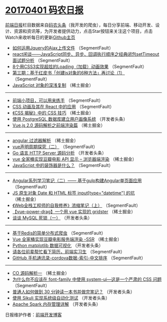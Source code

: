 # [20170401 码农日报](https://toutiao.qdkfweb.cn/date/2017/04/01)

[前端日报](https://qdkfweb.cn/c/news)栏目数据来自[码农头条](https://toutiao.qdkfweb.cn/)（我开发的爬虫），每日分享前端、移动开发、设计、资源和资讯等，为开发者提供动力，点击Star按钮来关注这个项目，点击Watch来收听每日的更新[Github主页](https://github.com/kujian/frontendDaily)
* [如何运用Jquery的Ajax上传文件](https://toutiao.qdkfweb.cn/32897.html) （SegmentFault）
* [react闲谈——JavaScript同步、异步、回调执行顺序之经典闭包setTimeout面试题分析](https://toutiao.qdkfweb.cn/32919.html) （SegmentFault）
* [8个用CSS3实现超炫的Loading（加载）动画效果](https://toutiao.qdkfweb.cn/32900.html) （SegmentFault）
* [第三期：基于红皮书「创建js对象的6种方法」再讨论（1）](https://toutiao.qdkfweb.cn/32921.html) （SegmentFault）
* [JavaScript 对象的深浅复制](https://toutiao.qdkfweb.cn/32879.html) （稀土掘金）

***
* [前端小项目，可以用来练手](https://toutiao.qdkfweb.cn/32893.html) （SegmentFault）
* [CSS 动画及其在 React 中的应用](https://toutiao.qdkfweb.cn/32903.html) （SegmentFault）
* [《CSS 揭秘》中的 CSS 技巧](https://toutiao.qdkfweb.cn/32882.html) （稀土掘金）
* [使用 PostgreSQL 数据库建立用户画像系统](https://toutiao.qdkfweb.cn/32936.html) （开发者头条）
* [Vue.js 2.0 源码解析之前端渲染篇](https://toutiao.qdkfweb.cn/32873.html) （稀土掘金）

***
* [angular 过滤器解析](https://toutiao.qdkfweb.cn/32874.html) （稀土掘金）
* [vue声明周期探究（二）](https://toutiao.qdkfweb.cn/32918.html) （SegmentFault）
* [Go 语言 HTTP Server 源码分析](https://toutiao.qdkfweb.cn/32933.html) （开发者头条）
* [vue 全家桶实现豆瓣电影 API 显示 &#8211; 浏览器端渲染](https://toutiao.qdkfweb.cn/32880.html) （稀土掘金）
* [JavaScript 中的装饰器是什么？](https://toutiao.qdkfweb.cn/32902.html) （SegmentFault）

***
* [Angular系列学习笔记（二）—— 基于gulp构建Angular单页面应用](https://toutiao.qdkfweb.cn/32904.html) （SegmentFault）
* [JS 原生对象 Date 和 HTML 标签 input[type=&quot;datetime&quot;] 的坑](https://toutiao.qdkfweb.cn/32872.html) （稀土掘金）
* [《Web全栈工程师的自我修养》浓缩笔记（上）](https://toutiao.qdkfweb.cn/32896.html) （SegmentFault）
* [【vue-power-drag】一个用 vue 实现的 gridster](https://toutiao.qdkfweb.cn/32878.html) （稀土掘金）
* [谈谈 MySQL 死锁（一）](https://toutiao.qdkfweb.cn/32944.html) （开发者头条）

***
* [基于Redis的简单分布式爬虫](https://toutiao.qdkfweb.cn/32923.html) （SegmentFault）
* [Vue 全家桶实现豆瓣电影服务端渲染 -SSR](https://toutiao.qdkfweb.cn/32881.html) （稀土掘金）
* [Python matplotlib 数据可视化](https://toutiao.qdkfweb.cn/32946.html) （开发者头条）
* [请各位前辈帮忙看下简历，前端实习生](https://toutiao.qdkfweb.cn/32895.html) （SegmentFault）
* [GitHub 手机通讯录-cordova数据-索引-中文排序](https://toutiao.qdkfweb.cn/32898.html) （SegmentFault）

***
* [CO 源码解析一](https://toutiao.qdkfweb.cn/32877.html) （稀土掘金）
* [为什么你不应该在 font-family 中使用 system-ui—这是一个严肃的 CSS 问题](https://toutiao.qdkfweb.cn/32899.html) （SegmentFault）
* [普通人如何做到 30 分钟读一本书并做完笔记？](https://toutiao.qdkfweb.cn/32932.html) （开发者头条）
* [使用 Sikuli 实现系统级自动化测试](https://toutiao.qdkfweb.cn/32934.html) （开发者头条）
* [Apache Spark 内存管理详解](https://toutiao.qdkfweb.cn/32935.html) （开发者头条）

日报维护作者：[前端开发博客](https://qdkfweb.cn/) 